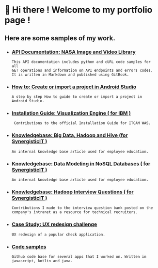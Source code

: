 
# :wave: Hi there ! Welcome to my portfolio page !


## Here are some samples of my work. 



* ### [API Documentation: NASA Image and Video Library](https://ds-gitbook.gitbook.io/nasa-image-and-video-apis/)
      This API documentation includes python and cURL code samples for all 
      GET operations and information on API endpoints and errors codes. 
      It is written in Markdown and published using GitBook.

* ### [How to: Create or import a project in Android Studio](https://github.com/dees101/docs/blob/main/Create%20or%20import%20a%20project%20in%20Android%20Studio%20(1).pdf)
      A step by step How to guide to create or import a project in Android Studio. 
      
* ### [Installation Guide: Visualization Engine ( for IBM )](https://github.com/dees101/docs/blob/main/IBM-ITCAM-was-Agent%20Installation%20Guide.pdf)
       Contributions to the official Installation Guide for ITCAM WAS.

* ### [Knowledgebase: Big Data, Hadoop and Hive (for SynergisticIT )](https://github.com/dees101/docs/blob/main/Big%20Data%2CHadoop%20%26%20Hive.pdf)
      An internal knowledge base article used for employee education. 

* ### [Knowledgebase: Data Modeling in NoSQL Databases ( for SynergisticIT )](https://github.com/dees101/docs/blob/main/Data%20Modeling%20in%20NoSQL%20Databases.pdf)
      An internal knowledge base article used for employee education. 

* ### [Knowledgebase: Hadoop Interview Questions ( for SynergisticIT )](https://github.com/dees101/docs/blob/main/Hadoop%20Interview%20Q%26A.pdf)
      Contributions I made to the interview question bank posted on the company's intranet as a resource for technical recruiters.

* ### [Case Study: UX redesign challenge](https://github.com/dees101/docs/blob/main/UX%20Redesign%20SplitCheck.pdf)
      UX redesign of a popular check application.





 * ### [Code samples](https://github.com/dees101/)  
       Github code base for several apps that I worked on. Written in javascript, kotlin and java.
 






     



